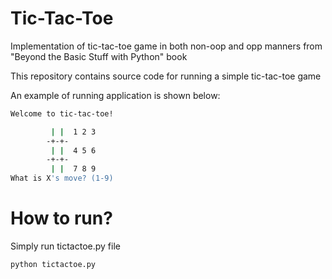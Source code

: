 # Tic-Tac-Toe
Implementation of tic-tac-toe game in both non-oop and opp manners from "Beyond the Basic Stuff with Python" book

This repository contains source code for running a simple tic-tac-toe game

An example of running application is shown below:

```bash
Welcome to tic-tac-toe!

         | |  1 2 3
        -+-+-
         | |  4 5 6
        -+-+-
         | |  7 8 9
What is X's move? (1-9)
```

# How to run?
Simply run tictactoe.py file 
```bash 
python tictactoe.py
```

